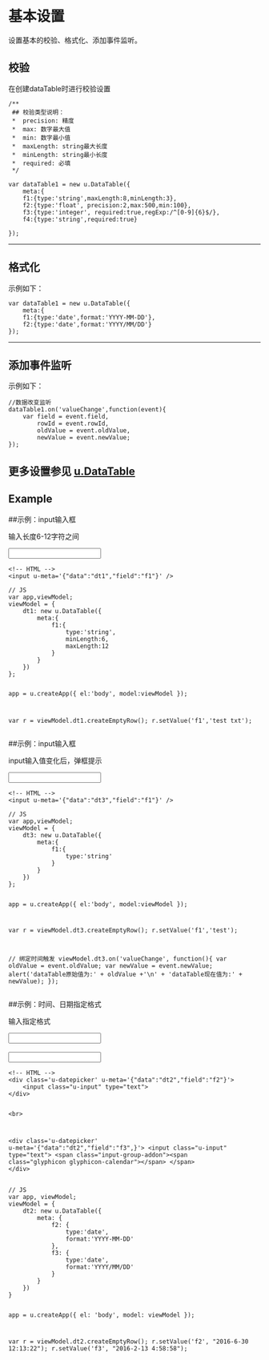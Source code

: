 # 基本设置

设置基本的校验、格式化、添加事件监听。

## 校验


在创建dataTable时进行校验设置

```
/**
 ## 校验类型说明：
 *  precision: 精度
 *  max: 数字最大值
 *  min: 数字最小值
 *  maxLength: string最大长度
 *  minLength: string最小长度
 *  required: 必填
 */
   
var dataTable1 = new u.DataTable({
    meta:{
    f1:{type:'string',maxLength:8,minLength:3},
    f2:{type:'float', precision:2,max:500,min:100},
    f3:{type:'integer', required:true,regExp:/^[0-9]{6}$/},
    f4:{type:'string',required:true}

});
```



---

## 格式化

示例如下：​

```
var dataTable1 = new u.DataTable({
    meta:{
    f1:{type:'date',format:'YYYY-MM-DD'},
    f2:{type:'date',format:'YYYY/MM/DD'}
});
```


---


## 添加事件监听

示例如下：

```
//数据改变监听
dataTable1.on('valueChange',function(event){
	var field = event.field,
		rowId = event.rowId,
		oldValue = event.oldValue,
		newValue = event.newValue;
});
```

更多设置参见 [u.DataTable](http://design.yyuap.com/dist/pages/kero/udatatable.html)
---

## Example


##示例：input输入框

输入长度6-12字符之间


<div class="example-content"><!-- HTML -->
<input u-meta='{"data":"dt1","field":"f1"}' /></div>
<div class="example-content ex-hide"><script>// JS
var app,viewModel;
viewModel = {
    dt1: new u.DataTable({
        meta:{
            f1:{
                type:'string',
                minLength:6,
                maxLength:12
            }
        }
    })
};

app = u.createApp({
    el:'body',
    model:viewModel
});

var r = viewModel.dt1.createEmptyRow();
r.setValue('f1','test txt');

</script></div>
<div class="examples-code"><pre><code>&lt;!-- HTML -->
&lt;input u-meta='{"data":"dt1","field":"f1"}' /></code></pre>
</div>
<div class="examples-code"><pre><code>// JS
var app,viewModel;
viewModel = {
    dt1: new u.DataTable({
        meta:{
            f1:{
                type:'string',
                minLength:6,
                maxLength:12
            }
        }
    })
};

app = u.createApp({
    el:'body',
    model:viewModel
});

var r = viewModel.dt1.createEmptyRow();
r.setValue('f1','test txt');
</code></pre>
</div>

##示例：input输入框

input输入值变化后，弹框提示


<div class="example-content"><!-- HTML -->
<input u-meta='{"data":"dt3","field":"f1"}' /></div>
<div class="example-content ex-hide"><script>// JS
var app,viewModel;
viewModel = {
    dt3: new u.DataTable({
        meta:{
            f1:{
                type:'string'
            }
        }
    })
};

app = u.createApp({
    el:'body',
    model:viewModel
});

var r = viewModel.dt3.createEmptyRow();
r.setValue('f1','test');

// 绑定时间触发
viewModel.dt3.on('valueChange', function(){
    var oldValue = event.oldValue;
    var newValue = event.newValue;
    alert('dataTable原始值为:' + oldValue +'\n' + 'dataTable现在值为:' + newValue);
});

</script></div>
<div class="examples-code"><pre><code>&lt;!-- HTML -->
&lt;input u-meta='{"data":"dt3","field":"f1"}' /></code></pre>
</div>
<div class="examples-code"><pre><code>// JS
var app,viewModel;
viewModel = {
    dt3: new u.DataTable({
        meta:{
            f1:{
                type:'string'
            }
        }
    })
};

app = u.createApp({
    el:'body',
    model:viewModel
});

var r = viewModel.dt3.createEmptyRow();
r.setValue('f1','test');

// 绑定时间触发
viewModel.dt3.on('valueChange', function(){
    var oldValue = event.oldValue;
    var newValue = event.newValue;
    alert('dataTable原始值为:' + oldValue +'\n' + 'dataTable现在值为:' + newValue);
});
</code></pre>
</div>

##示例：时间、日期指定格式

输入指定格式


<div class="example-content"><!-- HTML -->
<div class='u-datepicker' u-meta='{"data":"dt2","field":"f2"}'>
    <input class="u-input" type="text">
</div>

<br>

<div class='u-datepicker' u-meta='{"data":"dt2","field":"f3",}'>
    <input class="u-input" type="text">
    <span class="input-group-addon"><span class="glyphicon glyphicon-calendar"></span>
	</span>
</div></div>
<div class="example-content ex-hide"><script>// JS
var app, viewModel;
viewModel = {
    dt2: new u.DataTable({
        meta: {
            f2: {
                type:'date',
                format:'YYYY-MM-DD'
            },
            f3: {
                type:'date',
                format:'YYYY/MM/DD'
            }
        }
    })
}

app = u.createApp({
    el: 'body',
    model: viewModel
});

var r = viewModel.dt2.createEmptyRow();
r.setValue('f2', "2016-6-30 12:13:22");
r.setValue('f3', "2016-2-13 4:58:58");

</script></div>
<div class="examples-code"><pre><code>&lt;!-- HTML -->
&lt;div class='u-datepicker' u-meta='{"data":"dt2","field":"f2"}'>
    &lt;input class="u-input" type="text">
&lt;/div>

&lt;br>

&lt;div class='u-datepicker' u-meta='{"data":"dt2","field":"f3",}'>
    &lt;input class="u-input" type="text">
    &lt;span class="input-group-addon">&lt;span class="glyphicon glyphicon-calendar">&lt;/span>
	&lt;/span>
&lt;/div></code></pre>
</div>
<div class="examples-code"><pre><code>// JS
var app, viewModel;
viewModel = {
    dt2: new u.DataTable({
        meta: {
            f2: {
                type:'date',
                format:'YYYY-MM-DD'
            },
            f3: {
                type:'date',
                format:'YYYY/MM/DD'
            }
        }
    })
}

app = u.createApp({
    el: 'body',
    model: viewModel
});

var r = viewModel.dt2.createEmptyRow();
r.setValue('f2', "2016-6-30 12:13:22");
r.setValue('f3', "2016-2-13 4:58:58");
</code></pre>
</div>





